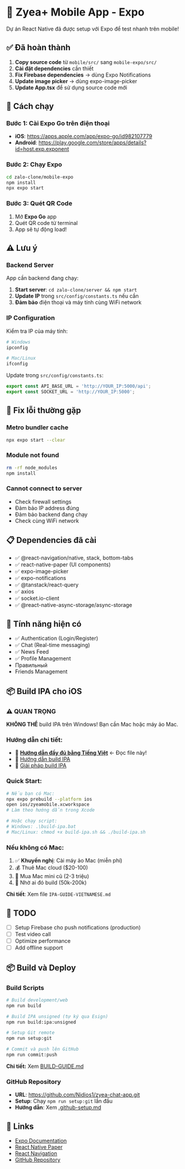 # 📱 Zyea+ Mobile App - Expo

Dự án React Native đã được setup với Expo để test nhanh trên mobile!

## ✅ Đã hoàn thành

1. **Copy source code** từ `mobile/src/` sang `mobile-expo/src/`
2. **Cài đặt dependencies** cần thiết
3. **Fix Firebase dependencies** → dùng Expo Notifications
4. **Update image picker** → dùng expo-image-picker
5. **Update App.tsx** để sử dụng source code mới

## 🚀 Cách chạy

### Bước 1: Cài Expo Go trên điện thoại

- **iOS**: https://apps.apple.com/app/expo-go/id982107779
- **Android**: https://play.google.com/store/apps/details?id=host.exp.exponent

### Bước 2: Chạy Expo

```bash
cd zalo-clone/mobile-expo
npm install
npx expo start
```

### Bước 3: Quét QR Code

1. Mở **Expo Go** app
2. Quét QR code từ terminal
3. App sẽ tự động load!

## ⚠️ Lưu ý

### Backend Server

App cần backend đang chạy:
1. **Start server**: `cd zalo-clone/server && npm start`
2. **Update IP** trong `src/config/constants.ts` nếu cần
3. **Đảm bảo** điện thoại và máy tính cùng WiFi network

### IP Configuration

Kiểm tra IP của máy tính:
```bash
# Windows
ipconfig

# Mac/Linux
ifconfig
```

Update trong `src/config/constants.ts`:
```typescript
export const API_BASE_URL = 'http://YOUR_IP:5000/api';
export const SOCKET_URL = 'http://YOUR_IP:5000';
```

## 🐛 Fix lỗi thường gặp

### Metro bundler cache
```bash
npx expo start --clear
```

### Module not found
```bash
rm -rf node_modules
npm install
```

### Cannot connect to server
- Check firewall settings
- Đảm bảo IP address đúng
- Đảm bảo backend đang chạy
- Check cùng WiFi network

## 📋 Dependencies đã cài

- ✅ @react-navigation/native, stack, bottom-tabs
- ✅ react-native-paper (UI components)
- ✅ expo-image-picker
- ✅ expo-notifications
- ✅ @tanstack/react-query
- ✅ axios
- ✅ socket.io-client
- ✅ @react-native-async-storage/async-storage

## 🎯 Tính năng hiện có

- ✅ Authentication (Login/Register)
- ✅ Chat (Real-time messaging)
- ✅ News Feed
- ✅ Profile Management
- Правильный
- Friends Management

## 📦 Build IPA cho iOS

### ⚠️ QUAN TRỌNG

**KHÔNG THỂ** build IPA trên Windows! Bạn cần Mac hoặc máy ảo Mac.

### Hướng dẫn chi tiết:

- 📖 **[Hướng dẫn đầy đủ bằng Tiếng Việt](./IPA-GUIDE-VIETNAMESE.md)** ← Đọc file này!
- 📖 [Hướng dẫn build IPA](./BUILD-IPA.md)
- 📖 [Giải pháp build IPA](./BUILD-IPA-SOLUTION.md)

### Quick Start:

```bash
# Nếu bạn có Mac:
npx expo prebuild --platform ios
open ios/zyeamobile.xcworkspace
# Làm theo hướng dẫn trong Xcode

# Hoặc chạy script:
# Windows: .\build-ipa.bat
# Mac/Linux: chmod +x build-ipa.sh && ./build-ipa.sh
```

### Nếu không có Mac:

1. ✅ **Khuyến nghị**: Cài máy ảo Mac (miễn phí)
2. 💰 Thuê Mac cloud ($20-100)
3. 🛒 Mua Mac mini cũ (2-3 triệu)
4. 🤝 Nhờ ai đó build (50k-200k)

**Chi tiết**: Xem file `IPA-GUIDE-VIETNAMESE.md`

## 📝 TODO

- [ ] Setup Firebase cho push notifications (production)
- [ ] Test video call
- [ ] Optimize performance
- [ ] Add offline support

## 📦 Build và Deploy

### Build Scripts

```bash
# Build development/web
npm run build

# Build IPA unsigned (tự ký qua Esign)
npm run build:ipa:unsigned

# Setup Git remote
npm run setup:git

# Commit và push lên GitHub
npm run commit:push
```

**Chi tiết:** Xem [BUILD-GUIDE.md](./BUILD-GUIDE.md)

### GitHub Repository

- **URL**: https://github.com/Nidios1/zyea-chat-app.git
- **Setup**: Chạy `npm run setup:git` lần đầu
- **Hướng dẫn**: Xem [.github-setup.md](./.github-setup.md)

## 🔗 Links

- [Expo Documentation](https://docs.expo.dev)
- [React Native Paper](https://callstack.github.io/react-native-paper/)
- [React Navigation](https://reactnavigation.org/)
- [GitHub Repository](https://github.com/Nidios1/zyea-chat-app)

